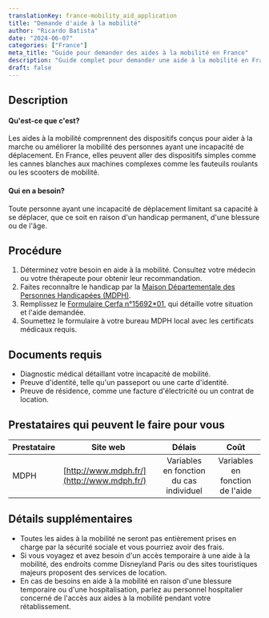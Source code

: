 ```yaml
---
translationKey: france-mobility_aid_application
title: "Demande d'aide à la mobilité"
author: "Ricardo Batista"
date: "2024-06-07"
categories: ["France"]
meta_title: "Guide pour demander des aides à la mobilité en France"
description: "Guide complet pour demander une aide à la mobilité en France"
draft: false
---
```


## Description
#### Qu'est-ce que c'est?
Les aides à la mobilité comprennent des dispositifs conçus pour aider à la marche ou améliorer la mobilité des personnes ayant une incapacité de déplacement. En France, elles peuvent aller des dispositifs simples comme les cannes blanches aux machines complexes comme les fauteuils roulants ou les scooters de mobilité.

#### Qui en a besoin?
Toute personne ayant une incapacité de déplacement limitant sa capacité à se déplacer, que ce soit en raison d'un handicap permanent, d'une blessure ou de l'âge.

## Procédure
1. Déterminez votre besoin en aide à la mobilité. Consultez votre médecin ou votre thérapeute pour obtenir leur recommandation.
2. Faites reconnaître le handicap par la [Maison Départementale des Personnes Handicapées (MDPH)](http://www.mdph.fr/).
3. Remplissez le [Formulaire Cerfa n°15692*01](https://www.service-public.fr/particuliers/vosdroits/R19993), qui détaille votre situation et l'aide demandée.
4. Soumettez le formulaire à votre bureau MDPH local avec les certificats médicaux requis.

## Documents requis
- Diagnostic médical détaillant votre incapacité de mobilité.
- Preuve d'identité, telle qu'un passeport ou une carte d'identité.
- Preuve de résidence, comme une facture d'électricité ou un contrat de location.

## Prestataires qui peuvent le faire pour vous

| Prestataire      |     Site web     |     Délais    |       Coût      |
| --------------- | --------------- |  :-------------: | :-------------: |
| MDPH      |  [http://www.mdph.fr/](http://www.mdph.fr/)       |      Variables en fonction du cas individuel      |        Variables en fonction de l'aide       |

## Détails supplémentaires
- Toutes les aides à la mobilité ne seront pas entièrement prises en charge par la sécurité sociale et vous pourriez avoir des frais.
- Si vous voyagez et avez besoin d'un accès temporaire à une aide à la mobilité, des endroits comme Disneyland Paris ou des sites touristiques majeurs proposent des services de location.
- En cas de besoins en aide à la mobilité en raison d'une blessure temporaire ou d'une hospitalisation, parlez au personnel hospitalier concerné de l'accès aux aides à la mobilité pendant votre rétablissement.